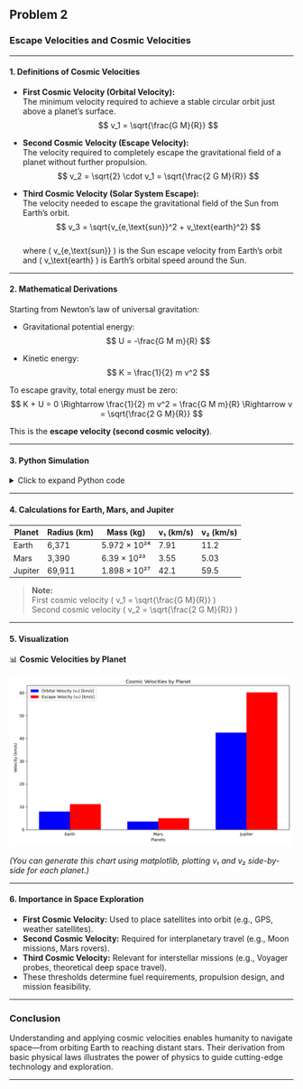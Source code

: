 ## Problem 2

### Escape Velocities and Cosmic Velocities

---

#### 1. Definitions of Cosmic Velocities

- **First Cosmic Velocity (Orbital Velocity):**  
  The minimum velocity required to achieve a stable circular orbit just above a planet’s surface.  
  $$ v_1 = \sqrt{\frac{G M}{R}} $$

- **Second Cosmic Velocity (Escape Velocity):**  
  The velocity required to completely escape the gravitational field of a planet without further propulsion.  
  $$ v_2 = \sqrt{2} \cdot v_1 = \sqrt{\frac{2 G M}{R}} $$

- **Third Cosmic Velocity (Solar System Escape):**  
  The velocity needed to escape the gravitational field of the Sun from Earth’s orbit.  
  $$ v_3 = \sqrt{v_{e,\text{sun}}^2 + v_\text{earth}^2} $$  
  where \( v_{e,\text{sun}} \) is the Sun escape velocity from Earth’s orbit and \( v_\text{earth} \) is Earth’s orbital speed around the Sun.

---

#### 2. Mathematical Derivations

Starting from Newton’s law of universal gravitation:

- Gravitational potential energy:  
  $$ U = -\frac{G M m}{R} $$

- Kinetic energy:  
  $$ K = \frac{1}{2} m v^2 $$

To escape gravity, total energy must be zero:  
$$ K + U = 0 \Rightarrow \frac{1}{2} m v^2 = \frac{G M m}{R} \Rightarrow v = \sqrt{\frac{2 G M}{R}} $$

This is the **escape velocity (second cosmic velocity)**.

---

#### 3. Python Simulation

<details>
<summary>Click to expand Python code</summary>

```python
# filepath: /docs/1 Physics/2 Gravity/cosmic_velocities_simulation.py
import matplotlib.pyplot as plt
import numpy as np

# Constants
G = 6.67430e-11  # Gravitational constant (m^3 kg^-1 s^-2)

# Data for celestial bodies
planets = {
    "Earth": {"radius": 6.371e6, "mass": 5.972e24},
    "Mars": {"radius": 3.39e6, "mass": 6.39e23},
    "Jupiter": {"radius": 6.9911e7, "mass": 1.898e27},
}

# Calculate velocities
results = {}
for planet, data in planets.items():
    R = data["radius"]
    M = data["mass"]
    v1 = np.sqrt(G * M / R)  # First cosmic velocity
    v2 = np.sqrt(2) * v1     # Second cosmic velocity
    results[planet] = {"v1": v1 / 1000, "v2": v2 / 1000}  # Convert to km/s

# Visualization
labels = list(results.keys())
v1_values = [results[planet]["v1"] for planet in labels]
v2_values = [results[planet]["v2"] for planet in labels]

x = np.arange(len(labels))
width = 0.35

fig, ax = plt.subplots()
bar1 = ax.bar(x - width/2, v1_values, width, label="First Cosmic Velocity (v₁)")
bar2 = ax.bar(x + width/2, v2_values, width, label="Second Cosmic Velocity (v₂)")

ax.set_xlabel("Planets")
ax.set_ylabel("Velocity (km/s)")
ax.set_title("Cosmic Velocities for Various Planets")
ax.set_xticks(x)
ax.set_xticklabels(labels)
ax.legend()

plt.tight_layout()
plt.savefig("./images/cosmic_velocities.png")
plt.show()
```
</details>

---

#### 4. Calculations for Earth, Mars, and Jupiter

| Planet   | Radius (km) | Mass (kg)        | v₁ (km/s) | v₂ (km/s) |
|----------|-------------|------------------|-----------|-----------|
| Earth    | 6,371       | 5.972 × 10²⁴     | 7.91      | 11.2      |
| Mars     | 3,390       | 6.39 × 10²³      | 3.55      | 5.03      |
| Jupiter  | 69,911      | 1.898 × 10²⁷     | 42.1      | 59.5      |

> **Note:**  
> First cosmic velocity \( v_1 = \sqrt{\frac{G M}{R}} \)  
> Second cosmic velocity \( v_2 = \sqrt{\frac{2 G M}{R}} \)

---

#### 5. Visualization

📊 **Cosmic Velocities by Planet**

![Cosmic Velocities Chart](./images/cosmic_velocities.png)

_(You can generate this chart using matplotlib, plotting v₁ and v₂ side-by-side for each planet.)_

---

#### 6. Importance in Space Exploration

- **First Cosmic Velocity:** Used to place satellites into orbit (e.g., GPS, weather satellites).
- **Second Cosmic Velocity:** Required for interplanetary travel (e.g., Moon missions, Mars rovers).
- **Third Cosmic Velocity:** Relevant for interstellar missions (e.g., Voyager probes, theoretical deep space travel).
- These thresholds determine fuel requirements, propulsion design, and mission feasibility.

---

### Conclusion

Understanding and applying cosmic velocities enables humanity to navigate space—from orbiting Earth to reaching distant stars. Their derivation from basic physical laws illustrates the power of physics to guide cutting-edge technology and exploration.

---
